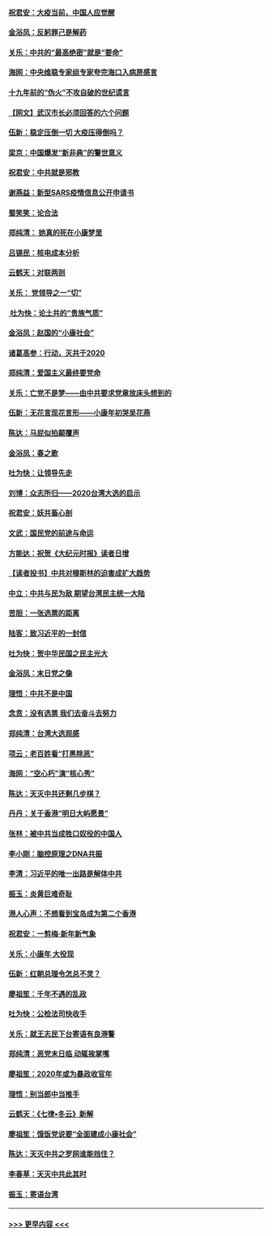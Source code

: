 #### [祝君安：大疫当前，中国人应觉醒](../pages/nsc993/n11821946.md?t=01262133) 
#### [金浴凤：反躬罪己是解药](../pages/nsc993/n11820280.md?t=01262133) 
#### [关乐：中共的“最高绝密”就是“要命”](../pages/nsc993/n11816946.md?t=01262133) 
#### [海网：中央维稳专家组专家夸完海口入病房感言](../pages/nsc993/n11815138.md?t=01262133) 
#### [十九年前的“伪火”不攻自破的世纪谎言](../pages/nsc993/n11813238.md?t=01262133) 
#### [【网文】武汉市长必须回答的六个问题](../pages/nsc993/n11813848.md?t=01262133) 
#### [伍新：稳定压倒一切 大疫压得倒吗？](../pages/nsc993/n11812634.md?t=01262133) 
#### [梁京：中国爆发“新非典”的警世意义](../pages/nsc993/n11812554.md?t=01262133) 
#### [祝君安：中共就是邪教](../pages/nsc993/n11812431.md?t=01262133) 
#### [谢燕益：新型SARS疫情信息公开申请书](../pages/nsc993/n11808840.md?t=01262133) 
#### [蜀笑笑：论合法](../pages/nsc993/n11808064.md?t=01262133) 
#### [郑纯清： 她真的死在小康梦里](../pages/nsc993/n11806623.md?t=01262133) 
#### [吕锡民：核电成本分析](../pages/nsc993/n11806284.md?t=01262133) 
#### [云鹤天：对联两则](../pages/nsc993/n11805957.md?t=01262133) 
#### [关乐： 党领导之一“切”](../pages/nsc993/n11804505.md?t=01262133) 
#### [ 吐为快：论土共的“贵族气质”](../pages/nsc993/n11804490.md?t=01262133) 
#### [金浴凤：赵国的“小康社会”](../pages/nsc993/n11804452.md?t=01262133) 
#### [诸葛高参：行动，灭共于2020](../pages/nsc993/n11804120.md?t=01262133) 
#### [郑纯清：爱国主义最终要党命](../pages/nsc993/n11802197.md?t=01262133) 
#### [关乐：亡党不是梦——由中共要求党章放床头想到的](../pages/nsc993/n11802156.md?t=01262133) 
#### [伍新：无花言现花言形——小康年初哭吴花燕](../pages/nsc993/n11800044.md?t=01262133) 
#### [陈达：马屁似拍颠覆声](../pages/nsc993/n11800010.md?t=01262133) 
#### [金浴凤：春之歌](../pages/nsc993/n11797687.md?t=01262133) 
#### [吐为快：让领导先走](../pages/nsc993/n11797512.md?t=01262133) 
#### [刘博：众志所归——2020台湾大选的启示](../pages/nsc993/n11796878.md?t=01262133) 
#### [祝君安：妖共畜心剖](../pages/nsc993/n11794273.md?t=01262133) 
#### [文武：国民党的前途与命运](../pages/nsc993/n11794198.md?t=01262133) 
#### [方能达：祝贺《大纪元时报》读者日增](../pages/nsc993/n11793807.md?t=01262133) 
#### [【读者投书】中共对穆斯林的迫害成扩大趋势](../pages/nsc993/n11791371.md?t=01262133) 
#### [中立：中共与民为敌 期望台湾民主统一大陆](../pages/nsc993/n11790392.md?t=01262133) 
#### [苦胆：一张选票的距离](../pages/nsc993/n11788914.md?t=01262133) 
#### [陆客：致习近平的一封信](../pages/nsc993/n11788867.md?t=01262133) 
#### [吐为快：贺中华民国之民主光大](../pages/nsc993/n11788618.md?t=01262133) 
#### [金浴凤：末日党之像](../pages/nsc993/n11787475.md?t=01262133) 
#### [理悟：中共不是中国](../pages/nsc993/n11787463.md?t=01262133) 
#### [念贲：没有选票  我们去奋斗去努力](../pages/nsc993/n11787398.md?t=01262133) 
#### [郑纯清：台湾大选观感](../pages/nsc993/n11786210.md?t=01262133) 
#### [项云：老百姓看“打黑除恶”](../pages/nsc993/n11785398.md?t=01262133) 
#### [海网：“空心朽”演“核心秀”](../pages/nsc993/n11783874.md?t=01262133) 
#### [陈达：天灭中共还剩几步棋？](../pages/nsc993/n11783719.md?t=01262133) 
#### [丹丹：关于香港“明日大屿愿景”](../pages/nsc993/n11783273.md?t=01262133) 
#### [张林：被中共当成牲口奴役的中国人](../pages/nsc993/n11782397.md?t=01262133) 
#### [李小刚：脑控原理之DNA共振](../pages/nsc993/n11780962.md?t=01262133) 
#### [李清：习近平的唯一出路是解体中共](../pages/nsc993/n11780866.md?t=01262133) 
#### [振玉：炎黄巨难奇耻](../pages/nsc993/n11779632.md?t=01262133) 
#### [港人心声：不想看到宝岛成为第二个香港](../pages/nsc993/n11778817.md?t=01262133) 
#### [祝君安：一剪梅‧新年新气象](../pages/nsc993/n11776340.md?t=01262133) 
#### [关乐：小康年 大役现](../pages/nsc993/n11774213.md?t=01262133) 
#### [伍新：红朝总理令怎总不灵？](../pages/nsc993/n11770813.md?t=01262133) 
#### [廖祖笙：千年不遇的乱政](../pages/nsc993/n11770373.md?t=01262133) 
#### [吐为快：公检法司快收手](../pages/nsc993/n11770359.md?t=01262133) 
#### [关乐：就王志民下台寄语有良港警](../pages/nsc993/n11769903.md?t=01262133) 
#### [郑纯清：恶党末日临 动辄挨掌嘴](../pages/nsc993/n11769356.md?t=01262133) 
#### [廖祖笙：2020年或为暴政收官年](../pages/nsc993/n11768216.md?t=01262133) 
#### [理悟：别当郎中当推手](../pages/nsc993/n11768243.md?t=01262133) 
#### [云鹤天：《七律▪冬云》新解](../pages/nsc993/n11768204.md?t=01262133) 
#### [廖祖笙：饿饭党说要“全面建成小康社会”](../pages/nsc993/n11767482.md?t=01262133) 
#### [陈达：天灭中共之罗网谁能挡住？](../pages/nsc993/n11767465.md?t=01262133) 
#### [李春草：天灭中共此其时](../pages/nsc993/n11767452.md?t=01262133) 
#### [振玉：寄语台湾](../pages/nsc993/n11767432.md?t=01262133) 

----
#### [ >>> 更早内容 <<< ](../indexes/nsc993-earlier.md)
